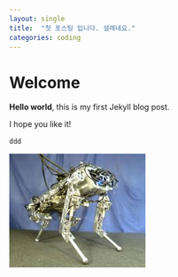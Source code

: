 ```yaml
---
layout: single
title:  "첫 포스팅 입니다. 설레네요."
categories: coding
---
```


# Welcome

**Hello world**, this is my first Jekyll blog post.

I hope you like it!

```python
ddd
```





![download](../images/2024-10-08-first/download.jpeg)
